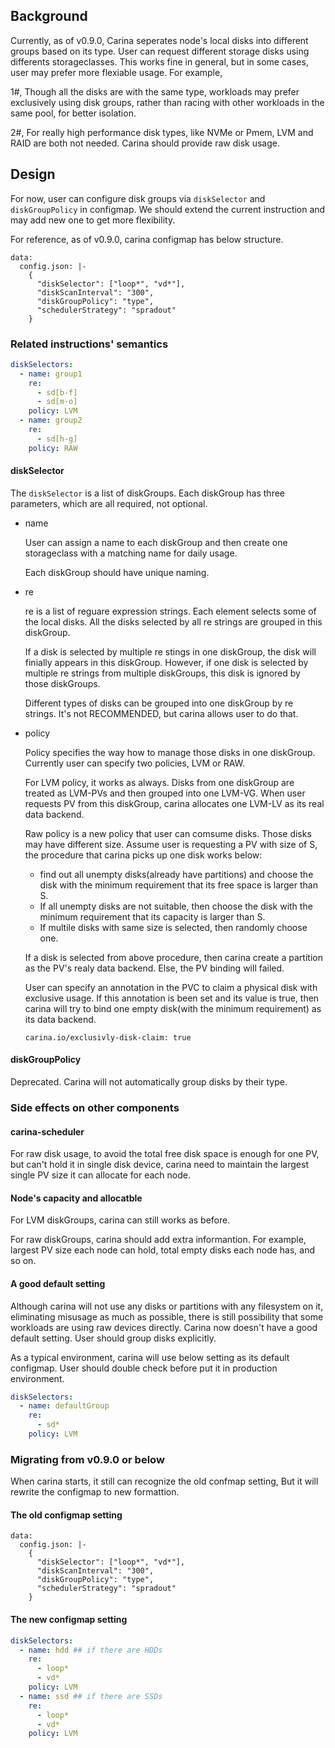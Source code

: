 ## Background

Currently, as of v0.9.0, Carina seperates node's local disks into different
groups based on its type.  User can request different storage disks using
differents storageclasses. This works fine in general, but in some cases,
user may prefer more flexiable usage. For example,

1#, Though all the disks are with the same type, workloads may prefer
exclusively using disk groups, rather than racing with other workloads in the
same pool, for better isolation.

2#, For really high performance disk types, like NVMe or Pmem, LVM and RAID
are both not needed. Carina should provide raw disk usage.

## Design

For now, user can configure disk groups via `diskSelector` and `diskGroupPolicy`
in configmap. We should extend the current instruction and may add new one
to get more flexibility.

For reference, as of v0.9.0, carina configmap has below structure.

```
data:
  config.json: |-
    {
      "diskSelector": ["loop*", "vd*"],
      "diskScanInterval": "300",
      "diskGroupPolicy": "type",
      "schedulerStrategy": "spradout"
    }
```

### Related instructions' semantics

```yaml
diskSelectors:
  - name: group1
    re:
      - sd[b-f]
      - sd[m-o]
    policy: LVM
  - name: group2
    re:
      - sd[h-g]
    policy: RAW
```

#### diskSelector

The `diskSelector` is a list of diskGroups.  Each diskGroup has three
parameters, which are all required, not optional.

* name

  User can assign a name to each diskGroup and then create one storageclass
  with a matching name for daily usage.

  Each diskGroup should have unique naming.

* re

  re is a list of reguare expression strings. Each element selects some of
  the local disks. All the disks selected by all re strings are grouped in
  this diskGroup.

  If a disk is selected by multiple re stings in one diskGroup, the disk will
  finially appears in this diskGroup. However, if one disk is selected by
  multiple re strings from multiple diskGroups, this disk is ignored by those
  diskGroups.

  Different types of disks can be grouped into one diskGroup by re strings. It's
  not RECOMMENDED, but carina allows user to do that.

* policy

  Policy specifies the way how to manage those disks in one diskGroup. Currently
  user can specify two policies, LVM or RAW.

  For LVM policy, it works as always. Disks from one diskGroup are treated as
  LVM-PVs and then grouped into one LVM-VG. When user requests PV from this
  diskGroup, carina allocates one LVM-LV as its real data backend.

  Raw policy is a new policy that user can comsume disks. Those disks may have
  different size.  Assume user is requesting a PV with size of S, the procedure
  that carina picks up one disk works below:

  * find out all unempty disks(already have partitions) and choose the disk
  with the minimum requirement that its free space is larger than S.
  * If all unempty disks are not suitable, then choose the disk with the minimum
  requirement that its capacity is larger than S.
  * If multile disks with same size is selected, then randomly choose one.

  If a disk is selected from above procedure, then carina create a partition as
  the PV's realy data backend. Else, the PV binding will failed.

  User can specify an annotation in the PVC to claim a physical disk with
  exclusive usage. If this annotation is been set and its value is true,
  then carina will try to bind one empty disk(with the minimum requirement)
  as its data backend.

  ```
  carina.io/exclusivly-disk-claim: true
  ```


#### diskGroupPolicy

Deprecated. Carina will not automatically group disks by their type.

### Side effects on other components

#### carina-scheduler

For raw disk usage, to avoid the total free disk space is enough for one PV,
but can't hold it in single disk device, carina need to maintain the largest
single PV size it can allocate for each node.

#### Node's capacity and allocatble

For LVM diskGroups, carina can still works as before.

For raw diskGroups, carina should add extra informantion. For example,
largest PV size each node can hold, total empty disks each node has, and
so on.

#### A good default setting

Although carina will not use any disks or partitions with any filesystem on it,
eliminating misusage as much as possible, there is still possibility that some
workloads are using raw devices directly. Carina now doesn't have a good default
setting. User should group disks explicitly.

As a typical environment, carina will use below setting as its default configmap.
User should double check before put it in production environment.

```yaml
diskSelectors:
  - name: defaultGroup
    re:
      - sd*
    policy: LVM
```

### Migrating from v0.9.0 or below

When carina starts, it still can recognize the old confmap setting, But it will
rewrite the configmap to new formattion.

#### The old configmap setting

```
data:
  config.json: |-
    {
      "diskSelector": ["loop*", "vd*"],
      "diskScanInterval": "300",
      "diskGroupPolicy": "type",
      "schedulerStrategy": "spradout"
    }
```

#### The new configmap setting

```yaml
diskSelectors:
  - name: hdd ## if there are HDDs
    re:
      - loop*
      - vd*
    policy: LVM
  - name: ssd ## if there are SSDs
    re:
      - loop*
      - vd*
    policy: LVM
```